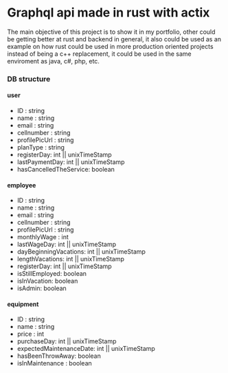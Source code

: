 <h1>Graphql api made in rust with actix</h1>

<p>
    The main objective of this project is to show it in my portfolio, other could be getting better at rust and backend in general, it also could be used as an example on how rust could be used in more production oriented projects instead of being a c++ replacement, it could be used in the same enviroment as java, c#, php, etc.
</p>

<h3>DB structure</h3>

<h4> user </h4>

<ul>
    <li>ID : string</li>
    <li>name : string</li>
    <li>email : string</li>
    <li>cellnumber : string</li>
    <li>profilePicUrl : string</li>
    <li>planType : string</li>
    <li>registerDay: int || unixTimeStamp</li>
    <li>lastPaymentDay: int || unixTimeStamp</li>
    <li>hasCancelledTheService: boolean</li>
</ul>

<h4> employee </h4>

<ul>
    <li>ID : string</li>
    <li>name : string</li>
    <li>email : string</li>
    <li>cellnumber : string</li>
    <li>profilePicUrl : string</li>
    <li>monthlyWage : int</li>
    <li>lastWageDay: int || unixTimeStamp</li>
    <li>dayBeginningVacations: int || unixTimeStamp</li>
    <li>lengthVacations: int || unixTimeStamp</li>
    <li>registerDay: int || unixTimeStamp</li>
    <li>isStillEmployed: boolean</li>
    <li>isInVacation: boolean</li>
    <li>isAdmin: boolean</li>
</ul>

<h4> equipment </h4>

<ul>
    <li>ID : string</li>
    <li>name : string</li>
    <li>price : int</li>
    <li>purchaseDay: int || unixTimeStamp</li>
    <li>expectedMaintenanceDate: int || unixTimeStamp</li>
    <li>hasBeenThrowAway: boolean</li>
    <li>isInMaintenance : boolean</li>
</ul>

